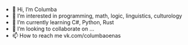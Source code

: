 - 👋 Hi, I’m Columba
- 👀 I’m interested in programming, math, logic, linguistics, culturology
- 🌱 I’m currently learning C#, Python, Rust
- 💞️ I’m looking to collaborate on ...
- 📫 How to reach me vk.com/columbaoenas

<!---
geekhubshow/geekhubshow is a ✨ special ✨ repository because its `README.md` (this file) appears on your GitHub profile.
You can click the Preview link to take a look at your changes.
--->
